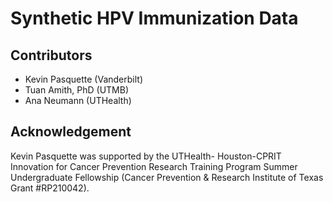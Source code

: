 # Synthetic HPV Immunization Data



## Contributors

* Kevin Pasquette (Vanderbilt)
* Tuan Amith, PhD (UTMB)
* Ana Neumann (UTHealth)

## Acknowledgement

Kevin Pasquette was supported by the UTHealth- Houston-CPRIT Innovation for Cancer Prevention Research Training Program Summer Undergraduate Fellowship (Cancer Prevention & Research Institute of Texas Grant #RP210042).


